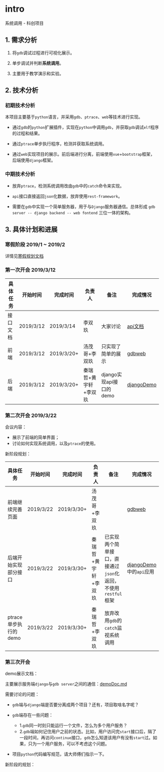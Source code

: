 # intro

系统调用 - 科创项目

## 1. 需求分析

1. 将`gdb`调试过程进行可视化展示。

2. 单步调试并判断**系统调用**。

3. 主要用于教学演示和实验。

## 2. 技术分析

### 初期技术分析

本项目主要基于`python`语言，并采用`gdb`、`ptrace`、`web`等技术进行实现。

- 通过`gdb`的`python`扩展插件，实现在`python`中调用`gdb`，并获取`gdb`调试`elf`程序的过程和结果。

- 通过`ptrace`单步执行程序，检测并获取系统调用。

- 通过`web`实现项目的展示。前后端进行分离，前端使用`vue`+`bootstrap`框架，后端使用`django`框架。

### 中期技术分析

- 放弃`ptrace`，检测系统调用改由`gdb`中的`catch`命令来实现。

- `api`接口直接返回`json`化数据，放弃使用`rest-framework`。

- 需要在`gdb`中实现一个简单服务器，用于与`Django`服务器通信。总体形成 `gdb server -- django backend -- web fontend` 三位一体的架构。

## 3. 具体计划和进展

### 寒假阶段 2019/1 ~ 2019/2

详情见[寒假规划文档](./winHolidayPlan.md)

### 第一次开会 2019/3/12

| 具体任务 | 开始时间 | 完成时间 | 负责人 | 备注 | 完成情况 |
|---|---|---|---|---|---|
| 接口文档 | 2019/3/12 | 2019/3/14 | 李双玖 | 大家讨论 | [api文档](./apiDoc.md)|
| 前端 | 2019/3/12 | 2019/3/20+ | 汤茂哥+李双玖 | 只实现了简单的展示 | [gdbweb](https://github.com/gu-team/gdbweb) |
| 后端 | 2019/3/12 | 2019/3/20+ | 秦瑞哲+黄宇轩+李双玖 | django实现api接口的demo | [djangoDemo](https://github.com/gu-team/djangoDemo) |

### 第二次开会 2019/3/22

会议内容：

- 展示了前端的简单界面；
- 讨论如何实现系统调用，以及`ptrace`的使用。

新阶段规划：

| 具体任务 | 开始时间 | 完成时间 | 负责人 | 备注 | 完成情况 |
|---|---|---|---|---|---|
| 前端继续完善页面 | 2019/3/22 | 2019/3/30+ | 汤茂哥+李双玖 | | [gdbweb](https://github.com/gu-team/gdbweb) |
| 后端开始实现部分接口 | 2019/3/22 | 2019/3/30+ | 秦瑞哲+黄宇轩+李双玖 | 已实现两个简单接口，直接通过`json`化返回，不使用`restful`框架 | [djangoDemo](https://github.com/gu-team/djangoDemo)中的`api`应用 |
| ptrace单步执行的demo | 2019/3/22 | 2019/3/30+ | 秦瑞哲+李双玖 | 放弃改用`gdb`的`catch`监视系统调用 | |

### 第三次开会

demo展示文档：

主要展示服务端`django`与`gdb server`之间的通信：[demoDoc.md](./demoDoc.md)

需要讨论的问题：

- `gdb`端与`django`端是否要分离成两个项目？还有，项目取啥名字呢？

- `gdb`端存在一些问题：
    - 1.`gdb`同一时刻只能运行一个文件，怎么为多个用户服务？
    - 2.`gdb`端如何记住用户之前的状态。比如，用户访问完`start`接口后，隔了一段时间，再访问`continue`接口，`gdb`怎么知道该用户有没有`start`过。如果，只为一个用户服务，可以不考虑这个问题。

- 项目`python`代码编写规范，请大师傅们指示一下。

新阶段的规划：